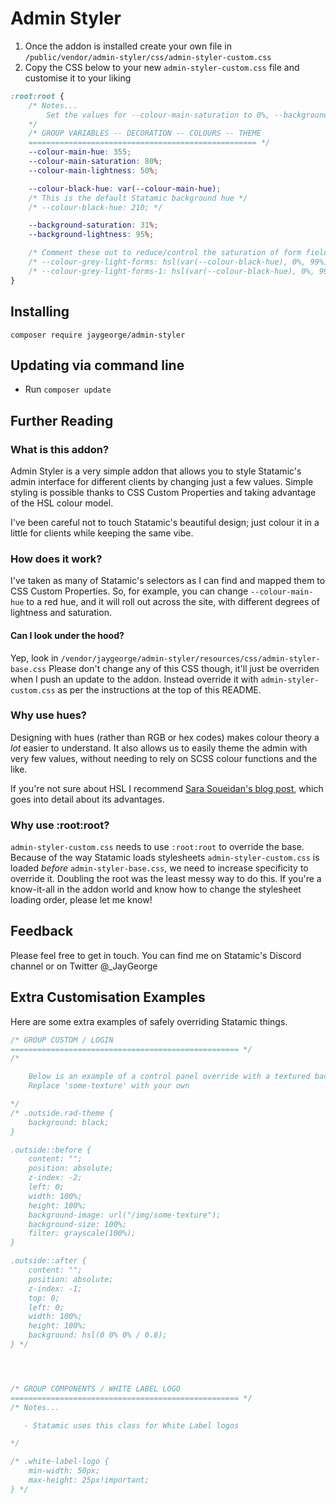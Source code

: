 # Admin Styler

1. Once the addon is installed create your own file in `/public/vendor/admin-styler/css/admin-styler-custom.css`
2. Copy the CSS below to your new `admin-styler-custom.css` file and customise it to your liking

```css
:root:root {
    /* Notes...
        Set the values for --colour-main-saturation to 0%, --background-saturation to 0%, and --colour-main-lightness to 10% for black
    */
    /* GROUP VARIABLES -- DECORATION -- COLOURS -- THEME
    =================================================== */
    --colour-main-hue: 355;
    --colour-main-saturation: 80%;
    --colour-main-lightness: 50%;

    --colour-black-hue: var(--colour-main-hue);
    /* This is the default Statamic background hue */
    /* --colour-black-hue: 210; */

    --background-saturation: 31%;
    --background-lightness: 95%;

    /* Comment these out to reduce/control the saturation of form field backgrounds */
    /* --colour-grey-light-forms: hsl(var(--colour-black-hue), 0%, 99%); */
    /* --colour-grey-light-forms-1: hsl(var(--colour-black-hue), 0%, 99%); */
}
```

## Installing

`composer require jaygeorge/admin-styler`

## Updating via command line

- Run `composer update`

## Further Reading

### What is this addon?

Admin Styler is a very simple addon that allows you to style Statamic's admin interface for different clients by changing just a few values. Simple styling is possible thanks to CSS Custom Properties and taking advantage of the HSL colour model.

I've been careful not to touch Statamic's beautiful design; just colour it in a little for clients while keeping the same vibe.

### How does it work?

I've taken as many of Statamic's selectors as I can find and mapped them to CSS Custom Properties. So, for example, you can change `--colour-main-hue` to a red hue, and it will roll out across the site, with different degrees of lightness and saturation.

#### Can I look under the hood?

Yep, look in `/vendor/jaygeorge/admin-styler/resources/css/admin-styler-base.css`
Please don't change any of this CSS though, it'll just be overriden when I push an update to the addon. Instead override it with `admin-styler-custom.css` as per the instructions at the top of this README.

### Why use hues?

Designing with hues (rather than RGB or hex codes) makes colour theory a _lot_ easier to understand. It also allows us to easily theme the admin with very few values, without needing to rely on SCSS colour functions and the like.

If you're not sure about HSL I recommend [Sara Soueidan's blog post](https://www.sarasoueidan.com/blog/hex-rgb-to-hsl/), which goes into detail about its advantages.

### Why use :root:root?

`admin-styler-custom.css` needs to use `:root:root` to override the base. Because of the way Statamic loads stylesheets `admin-styler-custom.css` is loaded _before_ `admin-styler-base.css`, we need to increase specificity to override it. Doubling the root was the least messy way to do this. If you're a know-it-all in the addon world and know how to change the stylesheet loading order, please let me know!

## Feedback

Please feel free to get in touch. You can find me on Statamic's Discord channel or on Twitter @_JayGeorge

## Extra Customisation Examples

Here are some extra examples of safely overriding Statamic things.

```css
/* GROUP CUSTOM / LOGIN
=================================================== */
/* 

    Below is an example of a control panel override with a textured background
    Replace 'some-texture' with your own

*/
/* .outside.rad-theme {
    background: black;
}

.outside::before {
    content: "";
    position: absolute;
    z-index: -2;
    left: 0;
    width: 100%;
    height: 100%;
    background-image: url("/img/some-texture");
    background-size: 100%;
    filter: grayscale(100%);
}

.outside::after {
    content: "";
    position: absolute;
    z-index: -1;
    top: 0;
    left: 0;
    width: 100%;
    height: 100%;
    background: hsl(0 0% 0% / 0.8);
} */




/* GROUP COMPONENTS / WHITE LABEL LOGO
=================================================== */
/* Notes...

   - Statamic uses this class for White Label logos

*/

/* .white-label-logo {
    min-width: 50px;
    max-height: 25px!important;
} */
```
